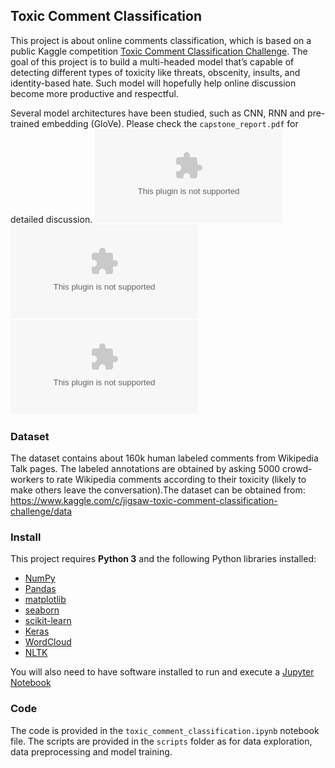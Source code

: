 ## Toxic Comment Classification

This project is about online comments classification, which is based on a public Kaggle competition [Toxic
Comment Classification Challenge](https://www.kaggle.com/c/jigsaw-toxic-comment-classification-challenge). The goal of this project is to build a multi-headed model that’s capable of detecting different types of toxicity like threats, obscenity, insults, and identity-based hate. Such model will hopefully help online discussion become more productive and respectful.

Several model architectures have been studied, such as CNN, RNN and pre-trained embedding (GloVe). Please check the `capstone_report.pdf` for detailed discussion.
![WordCloud for clean online comment](figure/wordcloud_clean.eps)
![Alt text](figure/wordcloud_clean.eps?raw=true "Title")
![alt tag](toxic_comment_classification/figure/wordcloud_clean.eps "Description goes here")
### Dataset
The dataset contains about 160k human labeled comments from Wikipedia Talk pages. The labeled annotations
are obtained by asking 5000 crowd-workers to rate Wikipedia comments according to their toxicity (likely to
make others leave the conversation).The dataset can be obtained from:
https://www.kaggle.com/c/jigsaw-toxic-comment-classification-challenge/data


### Install
This project requires **Python 3** and the following Python libraries installed:

- [NumPy](http://www.numpy.org/)
- [Pandas](http://pandas.pydata.org)
- [matplotlib](http://matplotlib.org/)
- [seaborn](https://seaborn.pydata.org/)
- [scikit-learn](http://scikit-learn.org/stable/)
- [Keras](https://keras.io/)
- [WordCloud](https://github.com/amueller/word_cloud)
- [NLTK](https://www.nltk.org/)

You will also need to have software installed to run and execute a [Jupyter Notebook](http://ipython.org/notebook.html)

### Code

The code is provided in the `toxic_comment_classification.ipynb` notebook file. The scripts are provided in the `scripts` folder as for data exploration, data preprocessing and model training.

